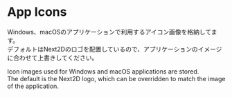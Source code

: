 # App Icons

Windows、macOSのアプリケーションで利用するアイコン画像を格納してます。  
デフォルトはNext2Dのロゴを配置しているので、アプリケーションのイメージに合わせて上書きしてください。  

Icon images used for Windows and macOS applications are stored.  
The default is the Next2D logo, which can be overridden to match the image of the application.  